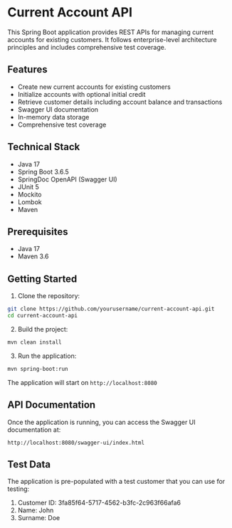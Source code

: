 # Current Account API

This Spring Boot application provides REST APIs for managing current accounts for existing customers. It follows enterprise-level architecture principles and includes comprehensive test coverage.

## Features

- Create new current accounts for existing customers
- Initialize accounts with optional initial credit
- Retrieve customer details including account balance and transactions
- Swagger UI documentation
- In-memory data storage
- Comprehensive test coverage

## Technical Stack

- Java 17
- Spring Boot 3.6.5
- SpringDoc OpenAPI (Swagger UI)
- JUnit 5
- Mockito
- Lombok
- Maven

## Prerequisites

- Java 17
- Maven 3.6 

## Getting Started

1. Clone the repository:
```bash
git clone https://github.com/yourusername/current-account-api.git
cd current-account-api
```

2. Build the project:
```bash
mvn clean install
```

3. Run the application:
```bash
mvn spring-boot:run
```

The application will start on `http://localhost:8080`

## API Documentation

Once the application is running, you can access the Swagger UI documentation at:
```
http://localhost:8080/swagger-ui/index.html
```
## Test Data

The application is pre-populated with a test customer that you can use for testing:
1. Customer ID: 3fa85f64-5717-4562-b3fc-2c963f66afa6
2. Name: John
3. Surname: Doe
